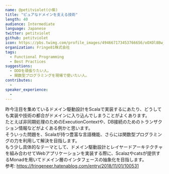```yaml
---
name: @petitviolet(小紫)
title: "ピュアなドメインを支える技術"
length: 40
audience: Intermediate
language: Japanese
twitter: petitviolet
github: petitviolet
icon: https://pbs.twimg.com/profile_images/494667173453766656/oOXOl8Bw_400x400.jpeg
organization: Fringe81株式会社
tags:
  - Functional Programming
  - Best Practices
suggestions:
  - DDDを頑張りたい人。
  - 関数型プログラミングを現場で使いたい人。
contributes:
  - 
speaker_experience:
  - 
---
```

昨今注目を集めているドメイン駆動設計をScalaで実装するにあたり、どうしても実装や技術の都合がドメインに入り込んでしまうことがよくあります。  
たとえば非同期処理のためのExecutionContextや、DB接続のためのトランザクション情報などがよくある例かと思います。  
そういった問題を、Scalaが持つ豊富な言語機能、さらには関数型プログラミングの力を利用して解決を目指します。  
もう少し具体的なテーマとして、ドメイン駆動設計とレイヤードアーキテクチャを組み合わせてWebアプリケーションを実装する際に、Scalazやcatsが提供するMonadを用いてドメイン層のインタフェースの抽象化を目指します。  
参考: <https://fringeneer.hatenablog.com/entry/2018/11/01/100531>